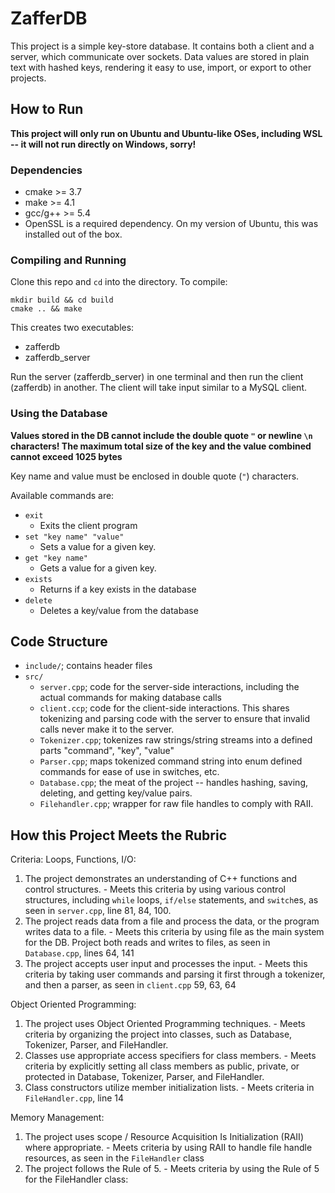 # ZafferDB

This project is a simple key-store database.  It contains both a client and a server, which communicate over sockets.  Data values are stored in plain text with hashed keys, rendering it easy to use, import, or export to other projects.

## How to Run
**This project will only run on Ubuntu and Ubuntu-like OSes, including WSL -- it will not run directly on Windows, sorry!**

### Dependencies
- cmake >= 3.7
- make >= 4.1
- gcc/g++ >= 5.4
- OpenSSL is a required dependency.  On my version of Ubuntu, this was installed out of the box.

### Compiling and Running
Clone this repo and `cd` into the directory.
To compile:
```
mkdir build && cd build
cmake .. && make
```
This creates two executables:
- zafferdb
- zafferdb_server

Run the server (zafferdb_server) in one terminal and then run the client (zafferdb) in another.  The client will take input similar to a MySQL client.

### Using the Database
**Values stored in the DB cannot include the double quote `"` or newline `\n` characters!
The maximum total size of the key and the value combined cannot exceed 1025 bytes**

Key name and value must be enclosed in double quote (`"`) characters.

Available commands are:
- `exit`
  - Exits the client program
- `set "key name" "value"`
  - Sets a value for a given key.
- `get "key name"`
  - Gets a value for a given key.
- `exists`
  - Returns if a key exists in the database
- `delete`
  - Deletes a key/value from the database

## Code Structure
- `include/`; contains header files
- `src/`
  - `server.cpp`; code for the server-side interactions, including the actual commands for making database calls
  - `client.ccp`; code for the client-side interactions.  This shares tokenizing and parsing code with the server to ensure that invalid calls never make it to the server.
  - `Tokenizer.cpp`; tokenizes raw strings/string streams into a defined parts "command", "key", "value"
  - `Parser.cpp`; maps tokenized command string into enum defined commands for ease of use in switches, etc.
  - `Database.cpp`; the meat of the project -- handles hashing, saving, deleting, and getting key/value pairs.
  - `Filehandler.cpp`; wrapper for raw file handles to comply with RAII.

## How this Project Meets the Rubric
Criteria:
Loops, Functions, I/O:
  1. The project demonstrates an understanding of C++ functions and control structures.
    - Meets this criteria by using various control structures, including `while` loops, `if/else` statements, and `switch`es, as seen in `server.cpp`, line 81, 84, 100.
  2. The project reads data from a file and process the data, or the program writes data to a file.
    - Meets this criteria by using file as the main system for the DB.  Project both reads and writes to files, as seen in `Database.cpp`, lines 64, 141
  3. The project accepts user input and processes the input.
    - Meets this criteria by taking user commands and parsing it first through a tokenizer, and then a parser, as seen in `client.cpp` 59, 63, 64

Object Oriented Programming:
  1. The project uses Object Oriented Programming techniques.
    - Meets criteria by organizing the project into classes, such as Database, Tokenizer, Parser, and FileHandler.
  2. Classes use appropriate access specifiers for class members.
    - Meets criteria by explicitly setting all class members as public, private, or protected in Database, Tokenizer, Parser, and FileHandler.
  3. Class constructors utilize member initialization lists.
    - Meets criteria in `FileHandler.cpp`, line 14

Memory Management:
  1. The project uses scope / Resource Acquisition Is Initialization (RAII) where appropriate.
    - Meets criteria by using RAII to handle file handle resources, as seen in the `FileHandler` class
  2. The project follows the Rule of 5.
    - Meets criteria by using the Rule of 5 for the FileHandler class:


